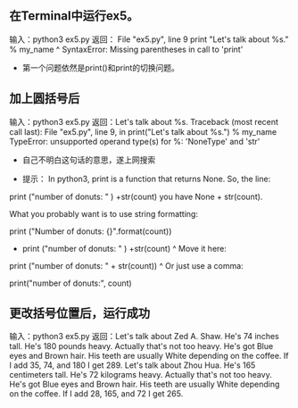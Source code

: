 ## 在Terminal中运行ex5。

  输入：python3 ex5.py
  返回： File "ex5.py", line 9
    print "Let's talk about %s." % my_name
                               ^
SyntaxError: Missing parentheses in call to 'print'

- 第一个问题依然是print()和print的切换问题。

## 加上圆括号后

  输入：python3 ex5.py
  返回：Let's talk about %s.
Traceback (most recent call last):
  File "ex5.py", line 9, in <module>
    print("Let's talk about %s.") % my_name
TypeError: unsupported operand type(s) for %: 'NoneType' and 'str'

- 自己不明白这句话的意思，遂上网搜索

* 提示：
In python3, print is a function that returns None. So, the line:

print ("number of donuts: " ) +str(count)
you have None + str(count).

What you probably want is to use string formatting:

print ("Number of donuts: {}".format(count))


* print ("number of donuts: " ) +str(count)
                            ^
Move it here:

print ("number of donuts: " + str(count))
                                        ^
Or just use a comma:

print("number of donuts:", count)

## 更改括号位置后，运行成功

  输入：python3 ex5.py
  返回：Let's talk about Zed A. Shaw.
He's 74 inches tall.
He's 180 pounds heavy.
Actually that's not too heavy.
He's got Blue eyes and Brown hair.
His teeth are usually White depending on the coffee.
If I add 35, 74, and 180 I get 289.
Let's talk about Zhou Hua.
He's 165 centimeters tall.
He's 72 kilograms heavy.
Actually that's not too heavy.
He's got Blue eyes and Brown hair.
His teeth are usually White depending on the coffee.
If I add 28, 165, and 72 I get 265.
